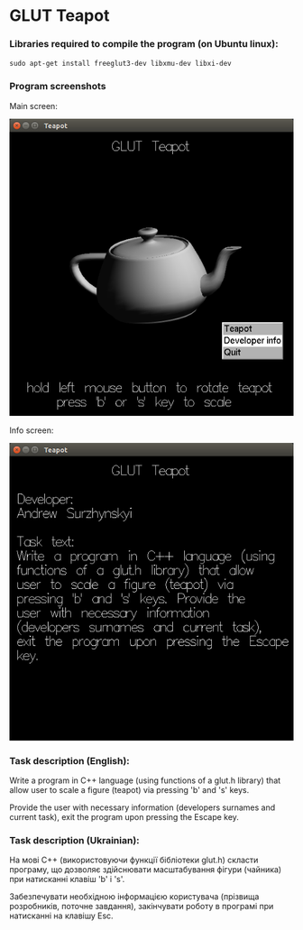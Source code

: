 # GLUT Teapot

### Libraries required to compile the program (on Ubuntu linux):
    sudo apt-get install freeglut3-dev libxmu-dev libxi-dev

### Program screenshots

Main screen:

![Main screen](readme_images/main_screen.png)

Info screen:

![info screen](readme_images/info_screen.png)

### Task description (English):

Write a program in C++ language (using functions of a glut.h library) that allow user to scale a figure (teapot) via
pressing 'b' and 's' keys.

Provide the user with necessary information (developers surnames and current task), exit the
program upon pressing the Escape key.

### Task description (Ukrainian):

На мові C++ (використовуючи функції бібліотеки glut.h) скласти програму, що дозволяє здійснювати масштабування фігури
(чайника) при натисканні клавіш 'b' і 's'.

Забезпечувати необхідною інформацією користувача (прізвища розробників, поточне завдання), закінчувати роботу в програмі
при натисканні на клавішу Esc.

